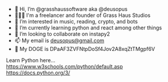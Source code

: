 - 👋 Hi, I’m @grasshaussoftware aka @deusopus
- 🦸🏼‍♂️ I'm a freelancer and founder of Grass Haus Studios
- 👀 I’m interested in music, reading, crypto, and bots
- 🌱 I’m currently learning python and react among other things
- 💞️ I’m looking to collaborate on instapy2
- 📫 My email is deusopus@gmail.com
- 🐻 My DOGE is DPaAF3ZVFNtpDoSf4Jov2A8xqZtTMgpf6V

Learn Python here...<br/>
https://www.w3schools.com/python/default.asp<br/>
https://docs.python.org/3/

<!---
grasshaussoftware/grasshaussoftware is a ✨ special ✨ repository because its `README.md` (this file) appears on your GitHub profile.
You can click the Preview link to take a look at your changes.
--->
